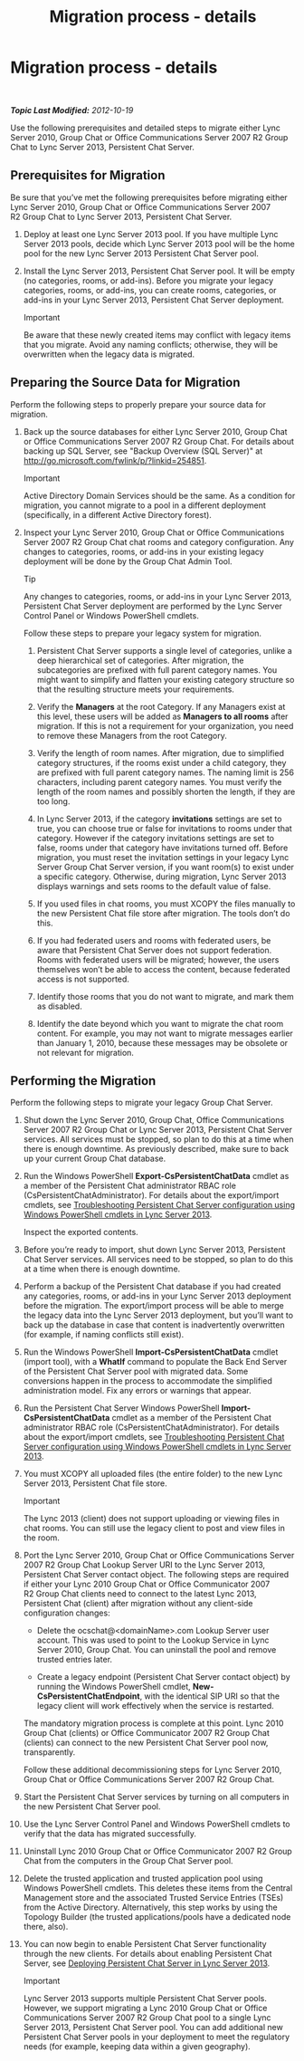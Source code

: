 ﻿---
title: Migration process - details
TOCTitle: Migration process - details
ms:assetid: ca7e352c-9bde-47d9-8273-5cf2fdfdfe7e
ms:mtpsurl: https://technet.microsoft.com/en-us/library/JJ205264(v=OCS.15)
ms:contentKeyID: 48185412
ms.date: 07/23/2014
mtps_version: v=OCS.15
---

<div data-xmlns="http://www.w3.org/1999/xhtml">

<div class="topic" data-xmlns="http://www.w3.org/1999/xhtml" data-msxsl="urn:schemas-microsoft-com:xslt" data-cs="http://msdn.microsoft.com/en-us/">

<div data-asp="http://msdn2.microsoft.com/asp">

# Migration process - details

</div>

<div id="mainSection">

<div id="mainBody">

<span> </span>

_**Topic Last Modified:** 2012-10-19_

Use the following prerequisites and detailed steps to migrate either Lync Server 2010, Group Chat or Office Communications Server 2007 R2 Group Chat to Lync Server 2013, Persistent Chat Server.

<div>

## Prerequisites for Migration

Be sure that you’ve met the following prerequisites before migrating either Lync Server 2010, Group Chat or Office Communications Server 2007 R2 Group Chat to Lync Server 2013, Persistent Chat Server.

1.  Deploy at least one Lync Server 2013 pool. If you have multiple Lync Server 2013 pools, decide which Lync Server 2013 pool will be the home pool for the new Lync Server 2013 Persistent Chat Server pool.

2.  Install the Lync Server 2013, Persistent Chat Server pool. It will be empty (no categories, rooms, or add-ins). Before you migrate your legacy categories, rooms, or add-ins, you can create rooms, categories, or add-ins in your Lync Server 2013, Persistent Chat Server deployment.
    
    <div>
    

    > [!IMPORTANT]
    > Be aware that these newly created items may conflict with legacy items that you migrate. Avoid any naming conflicts; otherwise, they will be overwritten when the legacy data is migrated.

    
    </div>

</div>

<div>

## Preparing the Source Data for Migration

Perform the following steps to properly prepare your source data for migration.

1.  Back up the source databases for either Lync Server 2010, Group Chat or Office Communications Server 2007 R2 Group Chat. For details about backing up SQL Server, see "Backup Overview (SQL Server)" at <http://go.microsoft.com/fwlink/p/?linkid=254851>.
    
    <div>
    

    > [!IMPORTANT]
    > Active Directory Domain Services should be the same. As a condition for migration, you cannot migrate to a pool in a different deployment (specifically, in a different Active Directory forest).

    
    </div>

2.  Inspect your Lync Server 2010, Group Chat or Office Communications Server 2007 R2 Group Chat chat rooms and category configuration. Any changes to categories, rooms, or add-ins in your existing legacy deployment will be done by the Group Chat Admin Tool.
    
    <div>
    

    > [!TIP]
    > Any changes to categories, rooms, or add-ins in your Lync Server 2013, Persistent Chat Server deployment are performed by the Lync Server Control Panel or Windows PowerShell cmdlets.

    
    </div>
    
    Follow these steps to prepare your legacy system for migration.
    
    1.  Persistent Chat Server supports a single level of categories, unlike a deep hierarchical set of categories. After migration, the subcategories are prefixed with full parent category names. You might want to simplify and flatten your existing category structure so that the resulting structure meets your requirements.
    
    2.  Verify the **Managers** at the root Category. If any Managers exist at this level, these users will be added as **Managers to all rooms** after migration. If this is not a requirement for your organization, you need to remove these Managers from the root Category.
    
    3.  Verify the length of room names. After migration, due to simplified category structures, if the rooms exist under a child category, they are prefixed with full parent category names. The naming limit is 256 characters, including parent category names. You must verify the length of the room names and possibly shorten the length, if they are too long.
    
    4.  In Lync Server 2013, if the category **invitations** settings are set to true, you can choose true or false for invitations to rooms under that category. However if the category invitations settings are set to false, rooms under that category have invitations turned off. Before migration, you must reset the invitation settings in your legacy Lync Server Group Chat Server version, if you want room(s) to exist under a specific category. Otherwise, during migration, Lync Server 2013 displays warnings and sets rooms to the default value of false.
    
    5.  If you used files in chat rooms, you must XCOPY the files manually to the new Persistent Chat file store after migration. The tools don’t do this.
    
    6.  If you had federated users and rooms with federated users, be aware that Persistent Chat Server does not support federation. Rooms with federated users will be migrated; however, the users themselves won’t be able to access the content, because federated access is not supported.
    
    7.  Identify those rooms that you do not want to migrate, and mark them as disabled.
    
    8.  Identify the date beyond which you want to migrate the chat room content. For example, you may not want to migrate messages earlier than January 1, 2010, because these messages may be obsolete or not relevant for migration.

</div>

<div>

## Performing the Migration

Perform the following steps to migrate your legacy Group Chat Server.

1.  Shut down the Lync Server 2010, Group Chat, Office Communications Server 2007 R2 Group Chat or Lync Server 2013, Persistent Chat Server services. All services must be stopped, so plan to do this at a time when there is enough downtime. As previously described, make sure to back up your current Group Chat database.

2.  Run the Windows PowerShell **Export-CsPersistentChatData** cmdlet as a member of the Persistent Chat administrator RBAC role (CsPersistentChatAdministrator). For details about the export/import cmdlets, see [Troubleshooting Persistent Chat Server configuration using Windows PowerShell cmdlets in Lync Server 2013](lync-server-2013-troubleshooting-persistent-chat-server-configuration-using-windows-powershell-cmdlets.md).
    
    Inspect the exported contents.

3.  Before you’re ready to import, shut down Lync Server 2013, Persistent Chat Server services. All services need to be stopped, so plan to do this at a time when there is enough downtime.

4.  Perform a backup of the Persistent Chat database if you had created any categories, rooms, or add-ins in your Lync Server 2013 deployment before the migration. The export/import process will be able to merge the legacy data into the Lync Server 2013 deployment, but you’ll want to back up the database in case that content is inadvertently overwritten (for example, if naming conflicts still exist).

5.  Run the Windows PowerShell **Import-CsPersistentChatData** cmdlet (import tool), with a **WhatIf** command to populate the Back End Server of the Persistent Chat Server pool with migrated data. Some conversions happen in the process to accommodate the simplified administration model. Fix any errors or warnings that appear.

6.  Run the Persistent Chat Server Windows PowerShell **Import-CsPersistentChatData** cmdlet as a member of the Persistent Chat administrator RBAC role (CsPersistentChatAdministrator). For details about the export/import cmdlets, see [Troubleshooting Persistent Chat Server configuration using Windows PowerShell cmdlets in Lync Server 2013](lync-server-2013-troubleshooting-persistent-chat-server-configuration-using-windows-powershell-cmdlets.md).

7.  You must XCOPY all uploaded files (the entire folder) to the new Lync Server 2013, Persistent Chat file store.
    
    <div>
    

    > [!IMPORTANT]
    > The Lync 2013 (client) does not support uploading or viewing files in chat rooms. You can still use the legacy client to post and view files in the room.

    
    </div>

8.  Port the Lync Server 2010, Group Chat or Office Communications Server 2007 R2 Group Chat Lookup Server URI to the Lync Server 2013, Persistent Chat Server contact object. The following steps are required if either your Lync 2010 Group Chat or Office Communicator 2007 R2 Group Chat clients need to connect to the latest Lync 2013, Persistent Chat (client) after migration without any client-side configuration changes:
    
      - Delete the ocschat@\<domainName\>.com Lookup Server user account. This was used to point to the Lookup Service in Lync Server 2010, Group Chat. You can uninstall the pool and remove trusted entries later.
    
      - Create a legacy endpoint (Persistent Chat Server contact object) by running the Windows PowerShell cmdlet, **New-CsPersistentChatEndpoint**, with the identical SIP URI so that the legacy client will work effectively when the service is restarted.
    
    The mandatory migration process is complete at this point. Lync 2010 Group Chat (clients) or Office Communicator 2007 R2 Group Chat (clients) can connect to the new Persistent Chat Server pool now, transparently.
    
    Follow these additional decommissioning steps for Lync Server 2010, Group Chat or Office Communications Server 2007 R2 Group Chat.

9.  Start the Persistent Chat Server services by turning on all computers in the new Persistent Chat Server pool.

10. Use the Lync Server Control Panel and Windows PowerShell cmdlets to verify that the data has migrated successfully.

11. Uninstall Lync 2010 Group Chat or Office Communicator 2007 R2 Group Chat from the computers in the Group Chat Server pool.

12. Delete the trusted application and trusted application pool using Windows PowerShell cmdlets. This deletes these items from the Central Management store and the associated Trusted Service Entries (TSEs) from the Active Directory. Alternatively, this step works by using the Topology Builder (the trusted applications/pools have a dedicated node there, also).

13. You can now begin to enable Persistent Chat Server functionality through the new clients. For details about enabling Persistent Chat Server, see [Deploying Persistent Chat Server in Lync Server 2013](lync-server-2013-deploying-persistent-chat-server.md).
    
    <div>
    

    > [!IMPORTANT]
    > Lync Server 2013 supports multiple Persistent Chat Server pools. However, we support migrating a Lync 2010 Group Chat or Office Communications Server 2007 R2&nbsp;Group Chat pool to a single Lync Server 2013, Persistent Chat Server pool. You can add additional new Persistent Chat Server pools in your deployment to meet the regulatory needs (for example, keeping data within a given geography).

    
    </div>

</div>

</div>

<span> </span>

</div>

</div>

</div>

